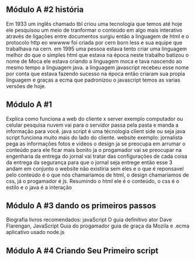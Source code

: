 ## Módulo A #2 história

Em 1933 um inglês chamado tbl criou uma tecnologia que temos até hoje ele pesquisou um meio de tranformar o conteúdo em algo mais interativo através de ligações entre documentos surgiu então a linguagem de html e o protocolo http eo wwwww foi criada por cern born less e sua equipe que trabalhava na cern. em 1995 uma pessoa estava tento criar uma linguagem melhor do que o simples html que estava na época neste trabalho batizou o nome de Moca ele estava criando a linguagem moca e tava nascendo ao mesmo tempo a linguagem java. a linguagem javascript recebeu esse nome por conta que estava fazendo sucesso na época então criaram sua propia linguagem
e graças a ecma que padronizou o javascript temos as varias versões de hoje.

## Módulo A #1

Explica como funciona a web do cliente x server exemplo computador ou celular pesquisa nuvem vai para o servidor passa pela pasta e manda a informação para você. java script é uma técnologia client side ou seja
java script funciona muito mais do lado do cliente. website exemplo: jornalista pega as informações fotos e videos o design ja se preocupa
em arrumar o conteúdo para ele ficar mais bonito ja o progamador vai se preocupar na engenharia da entrega do jornal vai tratar das configurações de cada coisa da entrega da segurança para que o jornal seja entrege então esse 3 andam em conjunto o website não existiria sem eles e o que é reponsavel pelo conteúdo é o que nós chamariamos de html, o design chamariamos de css, já o progamador é js. Resumindo o html ele é o conteúdo, o css é o estilo e o java é a interação

## Módulo A #3 dando os primeiros passos
Biografia livros recomendados: javaScript O guia definitivo ator Dave Flarengan, JavaScript Guia do progamador
guia de graça da Mozila e .ecma aplicativo usado node.js

## Módulo A #4 Criando Seu Primeiro script
